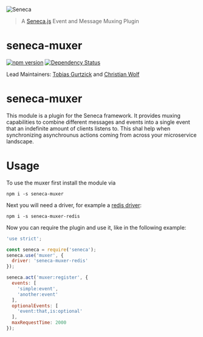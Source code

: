 ![Seneca](http://senecajs.org/files/assets/seneca-logo.png)
> A [Seneca.js](http://senecajs.org) Event and Message Muxing Plugin

# seneca-muxer
[![npm version][npm-badge]][npm-url]
[![Dependency Status][david-badge]][david-url]

Lead Maintainers: [Tobias Gurtzick](https://github.com/wzrdtales) and [Christian Wolf](https://github.com/chris-wolf)

# seneca-muxer

This module is a plugin for the Seneca framework. It provides muxing capabilities to combine different
messages and events into a single event that an indefinite amount of clients listens to. This shal help
when synchronizing asynchrounus actions coming from across your microservice landscape.

# Usage

To use the muxer first install the module via

    npm i -s seneca-muxer

Next you will need a driver, for example a  [redis driver](https://github.com/chris-wolf/seneca-muxer-redis):

    npm i -s seneca-muxer-redis

Now you can require the plugin and use it, like in the following example:

```javascript
'use strict';

const seneca = require('seneca');
seneca.use('muxer', {
  driver: 'seneca-muxer-redis'
});

seneca.act('muxer:register', {
  events: [
    'simple:event',
    'another:event'
  ],
  optionalEvents: [
    'event:that,is:optional'
  ],
  maxRequestTime: 2000
});
```

[npm-badge]: https://badge.fury.io/js/seneca-muxer.svg
[npm-url]: https://badge.fury.io/js/seneca-muxer
[david-badge]: https://david-dm.org/wzrdtales/seneca-muxer.svg
[david-url]: https://david-dm.org/wzrdtales/seneca-muxer
